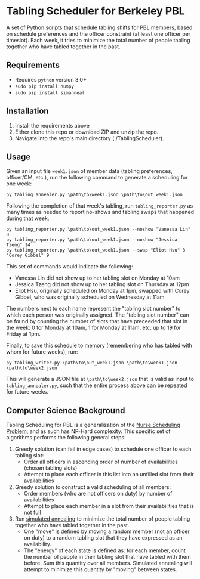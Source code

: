 # Tabling Scheduler for Berkeley PBL

A set of Python scripts that schedule tabling shifts for PBL members, based on
schedule preferences and the officer constraint (at least one officer per timeslot).
Each week, it tries to minimize the total number of people tabling together who have
tabled together in the past.

## Requirements

* Requires `python` version 3.0+
* `sudo pip install numpy`
* `sudo pip install simanneal` 

## Installation

1. Install the requirements above
2. Either clone this repo or download ZIP and unzip the repo.
3. Navigate into the repo's main directory (./TablingScheduler).

## Usage

Given an input file `week1.json` of member data (tabling preferences, officer/CM, etc.),
run the following command to generate a scheduling for one week:

```
py tabling_annealer.py \path\to\week1.json \path\to\out_week1.json
```

Following the completion of that week's tabling, run `tabling_reporter.py` as many times
as needed to report no-shows and tabling swaps that happened during that week.

```
py tabling_reporter.py \path\to\out_week1.json --noshow "Vanessa Lin" 0
py tabling_reporter.py \path\to\out_week1.json --noshow "Jessica Tzeng" 14
py tabling_reporter.py \path\to\out_week1.json --swap "Eliot Hsu" 3 "Corey Gibbel" 9
```

This set of commands would indicate the following:
* Vanessa Lin did not show up to her tabling slot on Monday at 10am
* Jessica Tzeng did not show up to her tabling slot on Thursday at 12pm
* Eliot Hsu, originally scheduled on Monday at 1pm, swapped with Corey Gibbel,
	who was originally scheduled on Wednesday at 11am

The numbers next to each name represent the "tabling slot number" to which each person
was originally assigned. The "tabling slot number" can be found by counting the number
of slots that have preceeded that slot in the week: 0 for Monday at 10am, 1 for Monday
at 11am, etc. up to 19 for Friday at 1pm.

Finally, to save this schedule to memory (remembering who has tabled with whom for
future weeks), run:

```
py tabling_writer.py \path\to\out_week1.json \path\to\week1.json \path\to\week2.json
```

This will generate a JSON file at `\path\to\week2.json` that is valid as input to
`tabling_annealer.py`, such that the entire process above can be repeated for future weeks.

## Computer Science Background

Tabling Scheduling for PBL is a generalization of the [Nurse Scheduling Problem](https://en.wikipedia.org/wiki/Nurse_scheduling_problem),
and as such has NP-Hard complexity. This specific set of algorithms performs the following general steps:
1. Greedy solution (can fail in edge cases) to schedule one officer to each tabling slot:
	* Order all officers in ascending order of number of availabilities (chosen tabling slots)
	* Attempt to place each officer in this list into an unfilled slot from their availabilities
2. Greedy solution to construct a valid scheduling of all members:
	* Order members (who are not officers on duty) by number of availabilities
	* Attempt to place each member in a slot from their availabilities that is not full
3. Run [simulated annealing](https://en.wikipedia.org/wiki/Simulated_annealing) to minimize the total
number of people tabling together who have tabled together in the past.
	* One "move" is defined by moving a random member (not an officer on duty) to a random
		tabling slot that they have expressed as an availability.
	* The "energy" of each state is defined as: for each member, count the number of people in their
		tabling slot that have tabled with them before. Sum this quantity over all members. Simulated
		annealing will attempt to minimize this quantity by "moving" between states.